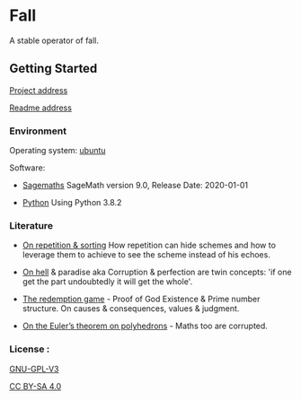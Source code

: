# Fall

A stable operator of fall.

## Getting Started

[Project address](https://github.com/bourinus/Fall) 

[Readme address](https://github.com/bourinus/Fall/blob/master/readme.md)

### Environment

 Operating system: 
 	[ubuntu](https://ubuntu.com/download)

 Software:  
 * [Sagemaths](https://www.sagemath.org/)	SageMath version 9.0, Release Date: 2020-01-01 

 * [Python](https://www.python.org/downloads/release/python-382/) 	Using Python 3.8.2

### Literature

 * [On repetition & sorting](https://github.com/bourinus/Fall/blob/master/doc/txt%20in%20progress/structure.txt) How repetition can hide schemes and how to leverage them to achieve to see the scheme instead of his echoes.

 * [On hell](https://github.com/bourinus/Fall/blob/master/doc/txt%20in%20progress/On%20hell.txt) & paradise aka Corruption & perfection are twin concepts: 
     'if one get the part undoubtedly it will get the  whole'. 

 * [The redemption game](https://github.com/bourinus/Fall/blob/master/doc/txt%20in%20progress/work_david.txt) - Proof of God Existence & Prime number structure. On causes & consequences, values & judgment. 

 * [On the Euler’s theorem on polyhedrons](https://github.com/bourinus/Fall/blob/master/doc/txt%20in%20progress/On%20Euler%20%26%20polyhedrons.txt) - Maths too are corrupted.

### License :

 [GNU-GPL-V3](https://www.gnu.org/licenses/gpl-3.0.fr.html) 

 [CC BY-SA 4.0](https://creativecommons.org/licenses/by-sa/4.0/) 

  
